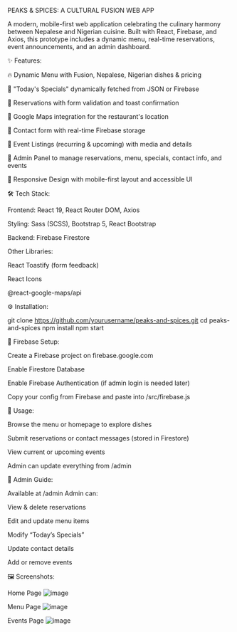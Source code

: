 PEAKS & SPICES: A CULTURAL FUSION WEB APP

A modern, mobile-first web application celebrating the culinary harmony between Nepalese and Nigerian cuisine. Built with React, Firebase, and Axios, this prototype includes a dynamic menu, real-time reservations, event announcements, and an admin dashboard.

✨ Features:

🔥 Dynamic Menu with Fusion, Nepalese, Nigerian dishes & pricing

🎯 "Today's Specials" dynamically fetched from JSON or Firebase

📆 Reservations with form validation and toast confirmation

📍 Google Maps integration for the restaurant's location

💌 Contact form with real-time Firebase storage

📣 Event Listings (recurring & upcoming) with media and details

🔐 Admin Panel to manage reservations, menu, specials, contact info, and events

📱 Responsive Design with mobile-first layout and accessible UI

🛠️ Tech Stack:

Frontend: React 19, React Router DOM, Axios

Styling: Sass (SCSS), Bootstrap 5, React Bootstrap

Backend: Firebase Firestore

Other Libraries:

React Toastify (form feedback)

React Icons

@react-google-maps/api

⚙️ Installation:

git clone https://github.com/yourusername/peaks-and-spices.git
cd peaks-and-spices
npm install
npm start

🔑 Firebase Setup:

Create a Firebase project on firebase.google.com

Enable Firestore Database

Enable Firebase Authentication (if admin login is needed later)

Copy your config from Firebase and paste into /src/firebase.js

🚀 Usage:

Browse the menu or homepage to explore dishes

Submit reservations or contact messages (stored in Firestore)

View current or upcoming events

Admin can update everything from /admin

🔧 Admin Guide:

Available at /admin
Admin can:

View & delete reservations

Edit and update menu items

Modify “Today’s Specials”

Update contact details

Add or remove events

🖼️ Screenshots:

Home Page
![image](https://github.com/user-attachments/assets/39941346-1d3e-491d-8829-f17bfe65824e)

Menu Page
![image](https://github.com/user-attachments/assets/46139edc-4c95-4bd4-b281-3635d1b8b765)

Events Page
![image](https://github.com/user-attachments/assets/90411c46-d2c7-4252-bd51-d6cc884e5166)



